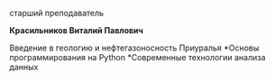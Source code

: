 старший преподаватель



**Красильников Виталий Павлович**

Введение в геологию и нефтегазоносность Приуралья
	*Основы программирования на Python
	*Современные технологии анализа данных